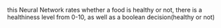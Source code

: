 this Neural Network rates whether a food is healthy or not, there is a healthiness level from 0-10, as well as a boolean decision(healthy or not)
